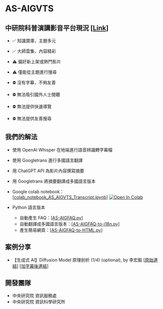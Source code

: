 # AS-AIGVTS

## 中研院科普演講影音平台現況 [[Link](https://www.youtube.com/@academiasinica4594/)]
- ✅ 知識寶庫，主題多元
- ✅ 大師雲集，內容精彩

- ⚠️ 偏好新上架或熱門影片
- ⚠️ 僅能從主題進行搜尋

- ⛔️ 沒有字幕，不夠友善
- ⛔️ 無法吸引國外人士閱聽
- ⛔️ 無法提供快速導覽
- ⛔️ 無法提供友善搜尋

## 我們的解法

- 使用 OpenAI Whisper 在地端進行語音辨識轉字幕檔
- 使用 Googletrans 進行多國語言翻譯
- 用 ChatGPT API 為影片內容撰寫摘要
- 用 Googletrans 將摘要翻譯成多國語言版本

- Google colab notebook： [[colab_notebook_AS_AIGVTS_Transcript.ipynb](colab_notebook_AS_AIGVTS_Transcript.ipynb)] [![Open In Colab](https://colab.research.google.com/assets/colab-badge.svg)](https://colab.research.google.com/github/AS-AIGC/AS-AIGVTS/blob/main/colab_notebook_AS_AIGVTS_Transcript.ipynb)
- Python 語言版本
  - 自動產生 FAQ：[[AS-AIGFAQ.py](AS-AIGFAQ.py)]
  - 自動翻譯成多國語言版本：[[AS-AIGFAQ-to-i18n.py](AS-AIGFAQ-to-i18n.py)]
  - 產生簡易網頁：[[AS-AIGFAQ-to-HTML.py](AS-AIGFAQ-to-HTML.py)]

## 案例分享

- 【生成式 AI】Diffusion Model 原理剖析 (1/4) (optional), by 李宏毅 [[原始連結](https://www.youtube.com/watch?v=ifCDXFdeaaM)] [[加字幕後連結](https://www.youtube.com/watch?v=-_FnWFL1LLk)]
  
## 開發團隊

- 中央研究院 資訊服務處
- 中央研究院 資訊科學研究所

